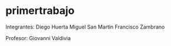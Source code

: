 # primertrabajo

Integrantes:
  Diego Huerta
  Miguel San Martin
  Francisco Zambrano
  
Profesor:
  Giovanni Valdivia
